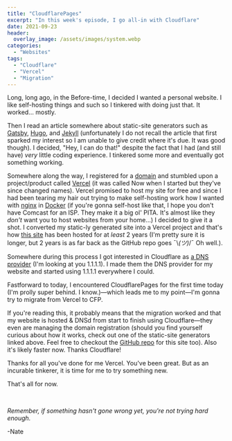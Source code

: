 ```yaml
---
title: "CloudflarePages"
excerpt: "In this week's episode, I go all-in with Cloudflare"
date: 2021-09-23
header:
  overlay_image: /assets/images/system.webp
categories:
  - "Websites"
tags:
  - "Cloudflare"
  - "Vercel"
  - "Migration"
---
```



Long, long ago, in the Before-time, I decided I wanted a personal website. I like self-hosting things and such so I tinkered with doing just that. It worked... mostly.

Then I read an article somewhere about static-site generators such as [Gatsby](https://www.gatsbyjs.com/), [Hugo](https://gohugo.io/), and [Jekyll](https://jekyllrb.com/) (unfortunately I do not recall the article that first sparked my interest so I am unable to give credit where it's due. It was good though). I decided, "Hey, I can do that!" despite the fact that I had (and still have) _very_ little coding experience. I tinkered some more and eventually got something working.

Somewhere along the way, I registered for a [domain](natefugal.tech/about) and stumbled upon a project/product called [Vercel](https://vercel.com/) (it was called Now when I started but they've since changed names). Vercel promised to host my site for free and since I had been tearing my hair out trying to make self-hosting work how I wanted with [nginx](https://nginx.org/en/) in [Docker](https://www.docker.com/) (if you're gonna self-host like that, I hope you don't have Comcast for an ISP. They make it a big ol' PITA. It's almost like they _don't_ want you to host websites from your home...) I decided to give it a shot. I converted my static-ly generated site into a Vercel project and that's how [this site](https://natefugal.tech/) has been hosted for at _least_ 2 years (I'm pretty sure it is longer, but 2 years is as far back as the GitHub repo goes ¯\\_(ツ)_/¯ Oh well.).

Somewhere during this process I got interested in Cloudflare as [a DNS provider](https://blog.cloudflare.com/announcing-1111/) (I'm looking at you 1.1.1.1). I made them the DNS provider for my website and started using 1.1.1.1 everywhere I could.

Fastforward to today, I encountered CloudflarePages for the first time today (I'm prolly super behind. I know.)―which leads me to my point―I'm gonna try to migrate from Vercel to CFP.

If you're reading this, it probably means that the migration worked and that my website is hosted & DNSd from start to finish using Cloudflare―they even are managing the domain registration (should you find yourself curious about how it works, check out one of the static-site generators linked above. Feel free to checkout the [GitHub repo](https://github.com/nfugal/stunning-octo-pancake) for this site too). Also it's likely faster now. Thanks Cloudflare!

Thanks for all you've done for me Vercel. You've been great. But as an incurable tinkerer, it is time for me to try something new.

That's all for now.

<br />

_Remember, if something hasn't gone wrong yet, you're not trying hard enough._

-Nate
